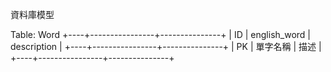 資料庫模型

Table: Word
+----+----------------+---------------+
| ID | english_word   | description   |
+----+----------------+---------------+
| PK | 單字名稱        | 描述          |
+----+----------------+---------------+